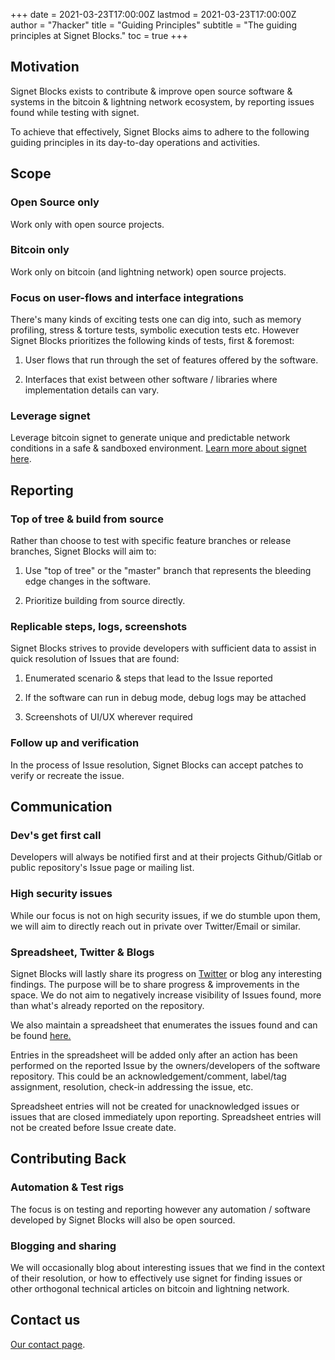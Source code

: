 +++
date = 2021-03-23T17:00:00Z
lastmod = 2021-03-23T17:00:00Z
author = "7hacker"
title = "Guiding Principles"
subtitle = "The guiding principles at Signet Blocks."
toc = true
+++

## Motivation

Signet Blocks exists to contribute & improve open source software & systems in the bitcoin & lightning network ecosystem, by reporting issues found while testing with signet.

To achieve that effectively, Signet Blocks aims to adhere to the following guiding principles in its day-to-day operations and activities.

## Scope

### Open Source only

Work only with open source projects.

### Bitcoin only

Work only on bitcoin (and lightning network) open source projects.

### Focus on user-flows and interface integrations

There's many kinds of exciting tests one can dig into, such as memory profiling, stress & torture tests, symbolic execution tests etc. However Signet Blocks prioritizes the following kinds of tests, first & foremost:

1. User flows that run through the set of features offered by the software.

2. Interfaces that exist between other software / libraries where implementation details can vary.


### Leverage signet

Leverage bitcoin signet to generate unique and predictable network conditions in a safe & sandboxed environment. [Learn more about signet here](/signet-101).

## Reporting

### Top of tree & build from source

Rather than choose to test with specific feature branches or release branches, Signet Blocks will aim to:

1. Use "top of tree" or the "master" branch that represents the bleeding edge changes in the software.

2. Prioritize building from source directly.

### Replicable steps, logs, screenshots

Signet Blocks strives to provide developers with sufficient data to assist in quick resolution of Issues that are found:

1. Enumerated scenario & steps that lead to the Issue reported

2. If the software can run in debug mode, debug logs may be attached

3. Screenshots of UI/UX wherever required

### Follow up and verification

In the process of Issue resolution, Signet Blocks can accept patches to verify or recreate the issue.

## Communication

### Dev's get first call

Developers will always be notified first and at their projects Github/Gitlab or public repository's Issue page or mailing list.

### High security issues

While our focus is not on high security issues, if we do stumble upon them, we will aim to directly reach out in private over Twitter/Email or similar.

### Spreadsheet, Twitter & Blogs

Signet Blocks will lastly share its progress on <a href="https://twitter.com/_7hacker_/" target="_blank">Twitter</a> or blog any interesting findings. The purpose will be to share progress & improvements in the space. We do not aim to negatively increase visibility of Issues found, more than what's already reported on the repository.  

We also maintain a spreadsheet that enumerates the issues found and can be found <a href="https://docs.google.com/spreadsheets/d/1l2OeWwU2Nb1o8dGUvyS9biP2Z0quEWPqrnWNKEcGEbo/edit?usp=sharing" target="_blank">here.</a>

Entries in the spreadsheet will be added only after an action has been performed on the reported Issue by the owners/developers of the software repository. This could be an acknowledgement/comment, label/tag assignment, resolution, check-in addressing the issue, etc. 

Spreadsheet entries will not be created for unacknowledged issues or issues that are closed immediately upon reporting. Spreadsheet entries will not be created before Issue create date.

## Contributing Back

### Automation & Test rigs

The focus is on testing and reporting however any automation / software developed by Signet Blocks will also be open sourced.

### Blogging and sharing

We will occasionally blog about interesting issues that we find in the context of their resolution, or how to effectively use signet for finding issues or other orthogonal technical articles on bitcoin and lightning network.

## Contact us

[Our contact page](/contact).

